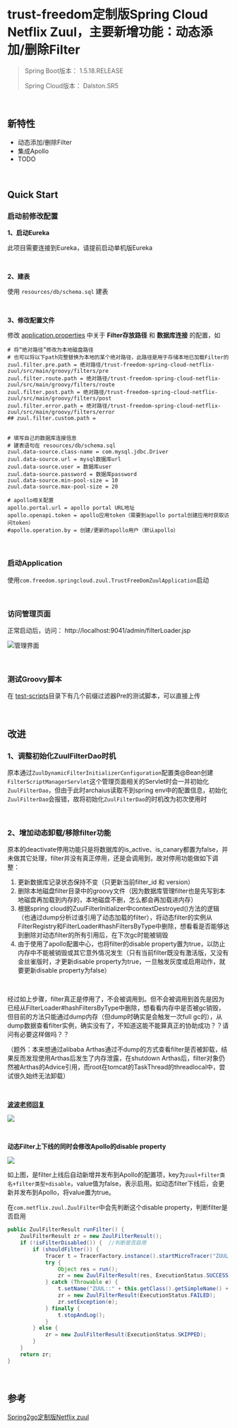 # trust-freedom定制版Spring Cloud Netflix Zuul，主要新增功能：动态添加/删除Filter

> Spring Boot版本： 1.5.18.RELEASE
>
> Spring Cloud版本： Dalston.SR5

<br>

## 新特性

- 动态添加/删除Filter
- 集成Apollo
- TODO

<br>

## Quick Start

### 启动前修改配置

**1、启动Eureka**

此项目需要连接到Eureka，请提前启动单机版Eureka

<br>

**2、建表**

使用 `resources/db/schema.sql` 建表

<br>

**3、修改配置文件**

修改 [application.properties](https://github.com/trust-freedom/trust-freedom-spring-cloud-netflix-zuul/blob/master/trust-freedom-spring-cloud-netflix-zuul/src/main/resources/application.properties) 中关于 **Filter存放路径** 和 **数据库连接** 的配置，如

```properties
# 将“绝对路径”修改为本地磁盘路径
# 也可以将以下path完整替换为本地的某个绝对路径，此路径是用于存储本地已加载Filter的
zuul.filter.pre.path = 绝对路径/trust-freedom-spring-cloud-netflix-zuul/src/main/groovy/filters/pre
zuul.filter.route.path = 绝对路径/trust-freedom-spring-cloud-netflix-zuul/src/main/groovy/filters/route
zuul.filter.post.path = 绝对路径/trust-freedom-spring-cloud-netflix-zuul/src/main/groovy/filters/post
zuul.filter.error.path = 绝对路径/trust-freedom-spring-cloud-netflix-zuul/src/main/groovy/filters/error
## zuul.filter.custom.path =


# 填写自己的数据库连接信息
# 建表语句在 resources/db/schema.sql
zuul.data-source.class-name = com.mysql.jdbc.Driver
zuul.data-source.url = mysql数据库url
zuul.data-source.user = 数据库user
zuul.data-source.password = 数据库password
zuul.data-source.min-pool-size = 10
zuul.data-source.max-pool-size = 20

# apollo相关配置
apollo.portal.url = apollo portal URL地址
apollo.openapi.token = apollo应用token（需要到apollo portal创建应用时获取访问token）
#apollo.operation.by = 创建/更新的apollo用户（默认apollo）
```

<br>

### 启动Application

使用`com.freedom.springcloud.zuul.TrustFreeDomZuulApplication`启动

<br>

### 访问管理页面

正常启动后，访问： http://localhost:9041/admin/filterLoader.jsp

![管理界面](images/Snipaste_2019-02-01_16-49-37.jpg)

<br>

### 测试Groovy脚本

在 [test-scripts](https://github.com/trust-freedom/trust-freedom-spring-cloud-netflix-zuul/tree/master/trust-freedom-spring-cloud-netflix-zuul/test-scripts)目录下有几个前缀过滤器Pre的测试脚本，可以直接上传

<br>

## 改进

### 1、调整初始化ZuulFilterDao时机

原本通过`ZuulDynamicFilterInitializerConfiguration`配置类@Bean创建`FilterScriptManagerServlet`这个管理页面相关的Servlet时会一并初始化`ZuulFilterDao`，但由于此时archaius读取不到spring env中的配置信息，初始化`ZuulFilterDao`会报错，故将初始化`ZuulFilterDao`的时机改为初次使用时

<br>

### 2、增加动态卸载/移除filter功能

原本的deactivate停用功能只是将数据库的is_active、is_canary都置为false，并未做其它处理，filter并没有真正停用，还是会调用到，故对停用功能做如下调整：

1. 更新数据库记录状态保持不变（只更新当前filter_id 和 version）
2. 删除本地磁盘filter目录中的groovy文件（因为数据库管理filter也是先写到本地磁盘再加载到内存的，本地磁盘不删，怎么都会再加载进内存）
3. 根据spring cloud的ZuulFilterInitializer中contextDestroyed()方法的逻辑（也通过dump分析过谁引用了动态加载的filter），将动态filter的实例从FilterRegistry和FilterLoader#hashFiltersByType中删除，想看看是否能够达到删除对动态filter的所有引用后，在下次gc时能被销毁
4. 由于使用了apollo配置中心，也将filter的disable property置为true，以防止内存中不能被销毁或其它意外情况发生（只有当前filter既没有激活版，又没有金丝雀版时，才更新disable property为true，一旦触发灰度或启用动作，就要更新disable property为false）

<br>

经过如上步骤，filter真正是停用了，不会被调用到。但不会被调用到首先是因为已经从FilterLoader#hashFiltersByType中删除，想看看内存中是否被gc销毁，但目前的方法只能通过dump内存（但dump时确实是会触发一次full gc的），从dump数据查看filter实例，确实没有了，不知道这能不能算真正的协助成功？？请问有必要这样做吗？？

（题外：本来想通过alibaba Arthas通过不dump的方式查看filter是否被卸载，结果反而发现使用Arthas后发生了内存泄露，在shutdown Arthas后，filter对象仍然被Arthas的Advice引用，而root在tomcat的TaskThread的threadlocal中，尝试很久始终无法卸载）

<br>

**[波波老师回复](https://time.geekbang.org/course/detail/84-10581)**

![](images/Snipaste_2019-02-14_15-41-22.jpg)

<br>

**动态Filter上下线的同时会修改Apollo的disable property**

![](images/Snipaste_2019-02-20_16-49-08.jpg)

如上图，是filter上线后自动新增并发布到Apollo的配置项，key为`zuul+filter类名+filter类型+disable`，value值为false，表示启用。如动态filter下线后，会更新并发布到Apollo，将value置为true。

在`com.netflix.zuul.ZuulFilter`中会先判断这个disable property，判断filter是否启用

```java
public ZuulFilterResult runFilter() {
    ZuulFilterResult zr = new ZuulFilterResult();
    if (!isFilterDisabled()) {  //判断是否启用
        if (shouldFilter()) {
            Tracer t = TracerFactory.instance().startMicroTracer("ZUUL::" + this.getClass().getSimpleName());
            try {
                Object res = run();
                zr = new ZuulFilterResult(res, ExecutionStatus.SUCCESS);
            } catch (Throwable e) {
                t.setName("ZUUL::" + this.getClass().getSimpleName() + " failed");
                zr = new ZuulFilterResult(ExecutionStatus.FAILED);
                zr.setException(e);
            } finally {
                t.stopAndLog();
            }
        } else {
            zr = new ZuulFilterResult(ExecutionStatus.SKIPPED);
        }
    }
    return zr;
}
```



<br>

## 参考

[Spring2go定制版Netflix zuul](https://github.com/spring2go/s2g-zuul)